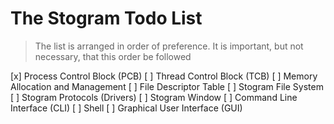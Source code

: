 # The Stogram Todo List

> The list is arranged in order of preference. It is important, but not necessary, that this order be followed

[x] Process Control Block (PCB)
[ ] Thread Control Block (TCB)
[ ] Memory Allocation and Management
[ ] File Descriptor Table
[ ] Stogram File System
[ ] Stogram Protocols (Drivers)
[ ] Stogram Window
[ ] Command Line Interface (CLI)
[ ] Shell
[ ] Graphical User Interface (GUI)
